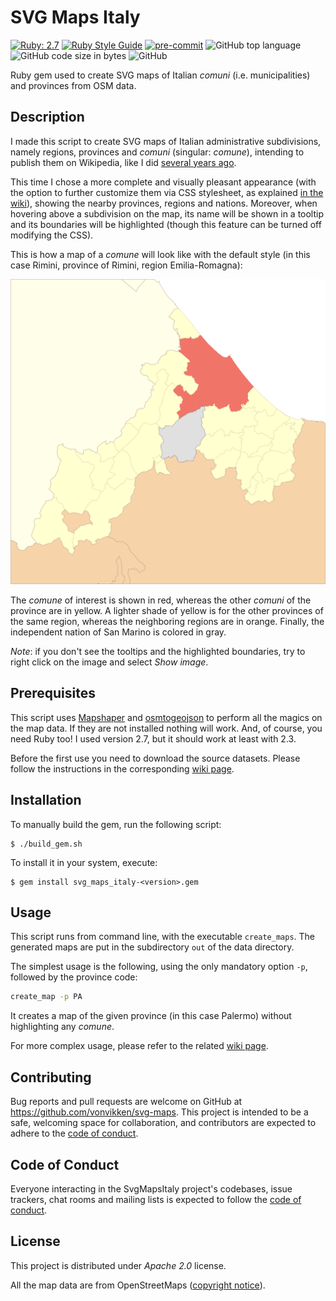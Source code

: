 # SVG Maps Italy
[![Ruby: 2.7](https://img.shields.io/badge/Ruby-2.7-orange)](https://www.ruby-lang.org/)
[![Ruby Style Guide](https://img.shields.io/badge/code_style-rubocop-brightgreen.svg)](https://github.com/rubocop-hq/rubocop)
[![pre-commit](https://img.shields.io/badge/pre--commit-enabled-brightgreen?logo=pre-commit&logoColor=white)](https://github.com/pre-commit/pre-commit)
![GitHub top language](https://img.shields.io/github/languages/top/Vonvikken/svg-maps)
![GitHub code size in bytes](https://img.shields.io/github/languages/code-size/Vonvikken/svg-maps)
![GitHub](https://img.shields.io/github/license/Vonvikken/svg-maps)

Ruby gem used to create SVG maps of Italian _comuni_ (i.e. municipalities) and provinces from OSM data.

## Description
I made this script to create SVG maps of Italian administrative subdivisions, namely regions, provinces and _comuni_ (singular: _comune_),
intending to publish them on Wikipedia, like I did
[several years ago](https://commons.wikimedia.org/wiki/File:Map_of_comune_of_Rimini_(province_of_Rimini,_region_Emilia-Romagna,_Italy).svg).

This time I chose a more complete and visually pleasant appearance (with the option to further customize them via CSS
stylesheet, as explained [in the wiki](https://github.com/Vonvikken/svg-maps/wiki/Styling)), showing the nearby provinces, regions and nations. Moreover, when hovering above a subdivision on the map,
its name will be shown in a tooltip and its boundaries will be highlighted (though this feature can be turned off
modifying the CSS).

This is how a map of a _comune_ will look like with the default style (in this case Rimini, province of Rimini, region
Emilia-Romagna):

<img src="img/Rimini.svg" width="800" alt="Comune of Rimini, province of Rimini, Emilia-Romagna, Italy"/>

The _comune_ of interest is shown in red, whereas the other _comuni_ of the province are in yellow. A lighter shade of
yellow is for the other provinces of the same region, whereas the neighboring regions are in orange. Finally, the 
independent nation of San Marino is colored in gray.

_Note_: if you don't see the tooltips and the highlighted boundaries, try to right click on the image and select _Show
image_.

## Prerequisites
This script uses [Mapshaper](https://github.com/mbloch/mapshaper) and [osmtogeojson](https://github.com/tyrasd/osmtogeojson) to perform all the magics on the map data. If they are not installed nothing will work. And, of course, you need Ruby too! I used version 2.7, but it should work at least with 2.3.

Before the first use you need to download the source datasets. Please follow the instructions in the corresponding
[wiki page](https://github.com/Vonvikken/svg-maps/wiki/Source-datasets).

## Installation

To manually build the gem, run the following script:

    $ ./build_gem.sh

To install it in your system, execute:

    $ gem install svg_maps_italy-<version>.gem

## Usage
This script runs from command line, with the executable `create_maps`. The generated maps are put
in the subdirectory `out` of the data directory.

The simplest usage is the following, using the only mandatory option `-p`, followed by the province
code:
```bash
create_map -p PA
```
It creates a map of the given province (in this case Palermo) without highlighting any _comune_.

For more complex usage, please refer to the related [wiki page](https://github.com/Vonvikken/svg-maps/wiki/Usage).

## Contributing

Bug reports and pull requests are welcome on GitHub at https://github.com/vonvikken/svg-maps. This project is
intended to be a safe, welcoming space for collaboration, and contributors are expected to adhere to the
[code of conduct](https://github.com/vonvikken/svg-maps/blob/master/CODE_OF_CONDUCT.md).


## Code of Conduct

Everyone interacting in the SvgMapsItaly project's codebases, issue trackers, chat rooms and mailing lists is expected
to follow the [code of conduct](https://github.com/vonvikken/svg-maps/blob/master/CODE_OF_CONDUCT.md).

## License

This project is distributed under _Apache 2.0_ license.

All the map data are from OpenStreetMaps ([copyright notice](https://www.openstreetmap.org/copyright)).
